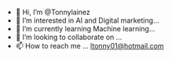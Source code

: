 - 👋 Hi, I’m @Tonnylainez
- 👀 I’m interested in AI and Digital marketing...
- 🌱 I’m currently learning Machine learning...
- 💞️ I’m looking to collaborate on ...
- 📫 How to reach me ... ltonny01@hotmail.com

<!---
Tonnylainez/Tonnylainez is a ✨Language specialist ✨ repository because its `README.md` (this file) appears on your GitHub profile.
You can click the Preview link to take a look at your changes.
--->
